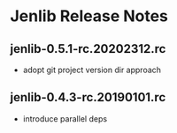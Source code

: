 # Jenlib Release Notes

## jenlib-0.5.1-rc.20202312.rc

- adopt git project version dir approach

## jenlib-0.4.3-rc.20190101.rc

- introduce parallel deps

